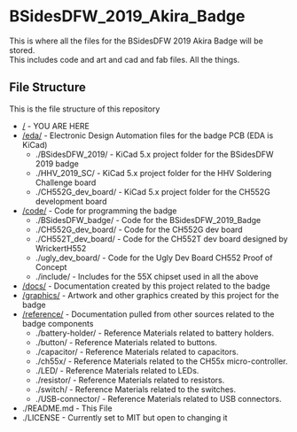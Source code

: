 # BSidesDFW_2019_Akira_Badge

This is where all the files for the BSidesDFW 2019 Akira Badge will be stored.  
This includes code and art and cad and fab files.  All the things.

## File Structure

This is the file structure of this repository

* [/](/README.md) - YOU ARE HERE
* [/eda/](./eda/) - Electronic Design Automation files for the badge PCB (EDA is KiCad)
  * ./BSidesDFW_2019/ - KiCad 5.x project folder for the BSidesDFW 2019 badge
  * ./HHV_2019_SC/ - KiCad 5.x project folder for the HHV Soldering Challenge board
  * ./CH552G_dev_board/ - KiCad 5.x project folder for the CH552G development board
* [/code/](./code/) - Code for programming the badge
  * ./BSidesDFW_badge/ - Code for the BSidesDFW_2019_Badge
  * ./CH552G_dev_board/ - Code for the CH552G dev board
  * ./CH552T_dev_board/ - Code for the CH552T dev board designed by WrickertH552    
  * ./ugly_dev_board/ - Code for the Ugly Dev Board CH552 Proof of Concept
  * ./include/ - Includes for the 55X chipset used in all the above
* [/docs/](./docs/) - Documentation created by this project related to the badge
* [/graphics/](./graphics/) - Artwork and other graphics created by this project for the badge
* [/reference/](./reference/) - Documentation pulled from other sources related to the badge components
  * ./battery-holder/ - Reference Materials related to battery holders.
  * ./button/ - Reference Materials related to buttons.
  * ./capacitor/ - Reference Materials related to capacitors.
  * ./ch55x/ - Reference Materials related to the CH55x micro-controller.
  * ./LED/ - Reference Materials related to LEDs.
  * ./resistor/ - Reference Materials related to resistors.
  * ./switch/ - Reference Materials related to the switches.
  * ./USB-connector/ - Reference Materials related to USB connectors.
* ./README.md - This File
* ./LICENSE - Currently set to MIT but open to changing it
